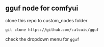 ## gguf node for comfyui

clone this repo to custom_nodes folder
```
git clone https://github.com/calcuis/gguf
```
check the dropdown menu for `gguf`
